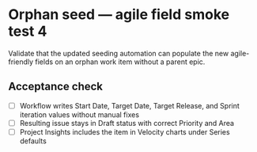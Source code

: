 <!--
title: Orphan seed — agile field smoke test 4
labels: ["ci","github-admin", "test"]
assignees: ["mfortin014"]
uid: ghwf-upgrade-orphan-smoketest-4
type: Chore
status: Done
priority: P2
area: ci

target: mvp-0.7.1
start_date: 2025-10-21
target_date: 2025-11-21
sprint: Sprint 16
Story_Points: 2
Series: "throughput"
Step: 1
doc: "docs/policy/seed_schema.md"
-->

# Orphan seed — agile field smoke test 4

Validate that the updated seeding automation can populate the new agile-friendly fields on an orphan work item without a parent epic.

## Acceptance check

- [ ] Workflow writes Start Date, Target Date, Target Release, and Sprint iteration values without manual fixes
- [ ] Resulting issue stays in Draft status with correct Priority and Area
- [ ] Project Insights includes the item in Velocity charts under Series defaults
